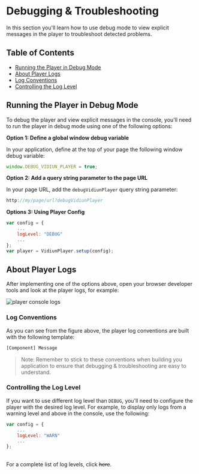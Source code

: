 # Debugging & Troubleshooting

In this section you'll learn how to use debug mode to view explicit messages in the player to troubleshoot detected problems.

## Table of Contents

- [Running the Player in Debug Mode](#running-the-player-in-debug-mode)
- [About Player Logs](#about-player-logs)
- [Log Conventions](#log-conventions)
- [Controlling the Log Level](#controlling-the-log-level)

## Running the Player in Debug Mode

To debug the player and view explicit messages in the console, you'll need to run the player in debug mode using one of the following options:

**Option 1: Define a global window debug variable**

In your application, define at the top of your page the following window debug variable:

```js
window.DEBUG_VIDIUN_PLAYER = true;
```

**Option 2: Add a query string parameter to the page URL**

In your page URL, add the `debugVidiunPlayer` query string parameter:

```js
http://my/page/url?debugVidiunPlayer
```

**Options 3: Using Player Config**

```js
var config = {
    ...
    logLevel: "DEBUG"
    ...
};
var player = VidiunPlayer.setup(config);
```

## About Player Logs

After implementing one of the options above, open your browser developer tools and look at the player logs, for example:

![player console logs](./images/console-logs-example.png)

### Log Conventions

As you can see from the figure above, the player log conventions are built with the following template:

```bash
[Component] Message
```

> Note: Remember to stick to these conventions when building you application to ensure that debugging & troubleshooting are easy to understand.

### Controlling the Log Level

If you want to use different log level than `DEBUG`, you'll need to configure the player with the desired log level. For example, to display only logs from a warning level and above in the console, use the following:

```js
var config = {
    ...
    logLevel: "WARN"
    ...
};
```

<br>For a complete list of log levels, click ~~here~~.
